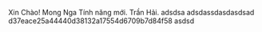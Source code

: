 Xin Chào!
Mong Nga
Tính năng mới.
Trần Hải.
adsdsa
adsdassdasdasdsad
d37eace25a44440d38132a17554d6709b7d84f58
asdsd
